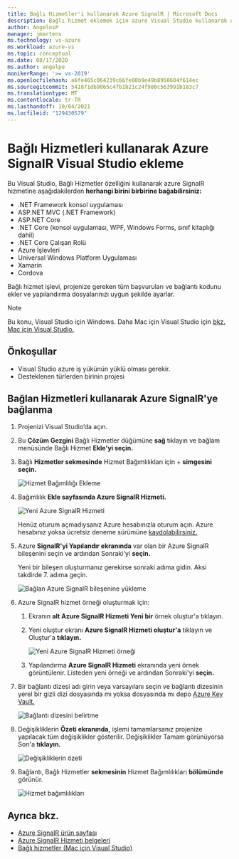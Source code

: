 ```yaml
---
title: Bağlı Hizmetler'i kullanarak Azure SignalR | Microsoft Docs
description: Bağlı hizmet eklemek için azure Visual Studio kullanarak uygulamanıza Azure SignalR ekleme
author: AngelosP
manager: jmartens
ms.technology: vs-azure
ms.workload: azure-vs
ms.topic: conceptual
ms.date: 08/17/2020
ms.author: angelpe
monikerRange: '>= vs-2019'
ms.openlocfilehash: a6fe465c064239c66fe88b9e49b8950604f614ec
ms.sourcegitcommit: 541871db9065c4fb1b21c24f980c563991b183c7
ms.translationtype: MT
ms.contentlocale: tr-TR
ms.lasthandoff: 10/04/2021
ms.locfileid: "129430579"
---
```

# <a name="add-azure-signalr-by-using-visual-studio-connected-services"></a>Bağlı Hizmetleri kullanarak Azure SignalR Visual Studio ekleme

Bu Visual Studio, Bağlı Hizmetler özelliğini kullanarak azure SignalR hizmetine aşağıdakilerden **herhangi birini birbirine bağabilirsiniz:**

- .NET Framework konsol uygulaması
- ASP.NET MVC (.NET Framework) 
- ASP.NET Core
- .NET Core (konsol uygulaması, WPF, Windows Forms, sınıf kitaplığı dahil)
- .NET Core Çalışan Rolü
- Azure İşlevleri
- Universal Windows Platform Uygulaması
- Xamarin
- Cordova

Bağlı hizmet işlevi, projenize gereken tüm başvuruları ve bağlantı kodunu ekler ve yapılandırma dosyalarınızı uygun şekilde ayarlar.

> [!NOTE]
> Bu konu, Visual Studio için Windows. Daha Mac için Visual Studio için [bkz. Mac için Visual Studio.](/visualstudio/mac/connected-services)
## <a name="prerequisites"></a>Önkoşullar

- Visual Studio azure iş yükünün yüklü olması gerekir.
- Desteklenen türlerden birinin projesi

## <a name="connect-to-azure-signalr-using-connected-services"></a>Bağlan Hizmetleri kullanarak Azure SignalR'ye bağlanma

1. Projenizi Visual Studio’da açın.

1. Bu **Çözüm Gezgini** Bağlı Hizmetler düğümüne **sağ** tıklayın ve bağlam menüsünde Bağlı Hizmet **Ekle'yi seçin.**

1. Bağlı **Hizmetler sekmesinde** Hizmet Bağımlılıkları için + **simgesini seçin.**

    ![Hizmet Bağımlılığı Ekleme](./media/vs-azure-tools-connected-services-storage/vs-2019/connected-services-tab.png)

1. Bağımlılık **Ekle sayfasında Azure SignalR Hizmeti.** 

    ![Yeni Azure SignalR Hizmeti](./media/azure-signalr-add-connected-service/add-signalr-service.png)

    Henüz oturum açmadıysanız Azure hesabınızla oturum açın. Azure hesabınız yoksa ücretsiz deneme sürümüne [kaydolabilirsiniz.](https://azure.microsoft.com/free/)

1. Azure **SignalR'yi Yapılandır ekranında** var olan bir Azure SignalR bileşenini seçin ve ardından Sonraki'yi **seçin.**

    Yeni bir bileşen oluşturmanız gerekirse sonraki adıma gidin. Aksi takdirde 7. adıma geçin.

    ![Bağlan Azure SignalR bileşenine yükleme](./media/azure-signalr-add-connected-service/created-signalr.png)

1. Azure SignalR hizmet örneği oluşturmak için:

   1. Ekranın **alt Azure SignalR Hizmeti Yeni bir** örnek oluştur'a tıklayın.

   1. Yeni oluştur ekranı **Azure SignalR Hizmeti oluştur'a** tıklayın ve Oluştur'a **tıklayın.**

       ![Yeni Azure SignalR Hizmeti örneği](./media/azure-signalr-add-connected-service/create-new-signalr.png)

   1. Yapılandırma **Azure SignalR Hizmeti** ekranında yeni örnek görüntülenir. Listeden yeni örneği ve ardından Sonraki'yi **seçin.**

1. Bir bağlantı dizesi adı girin veya varsayılanı seçin ve bağlantı dizesinin yerel bir gizli dizi dosyasında mı yoksa dosyasında mı depo [Azure Key Vault.](/azure/key-vault)

   ![Bağlantı dizesini belirtme](./media/azure-signalr-add-connected-service/connection-string.png)

1. Değişikliklerin **Özeti ekranında,** işlemi tamamlarsanız projenize yapılacak tüm değişiklikler gösterilir. Değişiklikler Tamam görünüyorsa Son'a **tıklayın.**

   ![Değişikliklerin özeti](./media/azure-signalr-add-connected-service/summary-of-changes.png)

1. Bağlantı, Bağlı Hizmetler **sekmesinin** Hizmet Bağımlılıkları **bölümünde** görünür.

   ![Hizmet bağımlılıkları](./media/azure-signalr-add-connected-service/service-dependencies-after.png)

## <a name="see-also"></a>Ayrıca bkz.

- [Azure SignalR ürün sayfası](https://azure.microsoft.com/services/signalr-service/)
- [Azure SignalR Hizmeti belgeleri](/azure/azure-signalr)
- [Bağlı hizmetler (Mac için Visual Studio)](/visualstudio/mac/connected-services)
